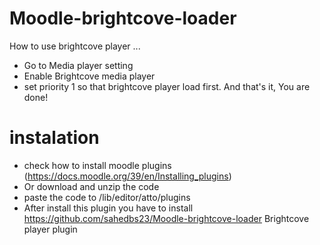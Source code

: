 # Moodle-brightcove-loader
 How to use brightcove player ...

 - Go to Media player setting
 - Enable Brightcove media player 
 - set priority 1 so that brightcove player load first. And that's it, You are done! 

# instalation 
- check how to install moodle plugins (https://docs.moodle.org/39/en/Installing_plugins)
- Or download and unzip the code
- paste the code to /lib/editor/atto/plugins
- After install this plugin you have to install https://github.com/sahedbs23/Moodle-brightcove-loader Brightcove player plugin
